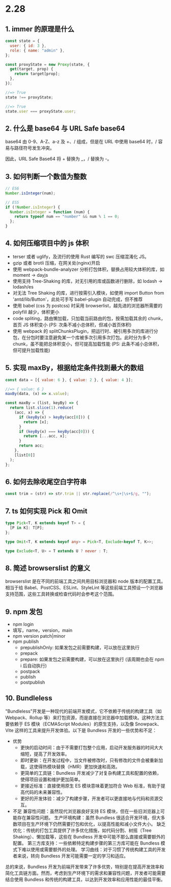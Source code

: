 # 2.28

## 1. immer 的原理是什么

```javascript
const state = {
  user: { id: 3 },
  role: { name: "admin" },
};

const proxyState = new Proxy(state, {
  get(target, prop) {
    return target[prop];
  },
});

//=> True
state !== proxyState;

//=> True
state.user === proxyState.user;
```

## 2. 什么是 base64 与 URL Safe base64

base64 由 0-9、A-Z、a-z 及 +、/ 组成，但是在 URL 中使用 base64 时，/ 容易与路径符号发生冲突。

因此，URL Safe Base64 将 + 替换为 \_，/ 替换为 -。

## 3. 如何判断一个数值为整数

```javascript
// ES6
Number.isInteger(num);

// ES5
if (!Number.isInteger) {
  Number.isInteger = function (num) {
    return typeof num == "number" && num % 1 == 0;
  };
}
```

## 4. 如何压缩项目中的 js 体积

- terser 或者 uglify，及流行的使用 Rust 编写的 swc 压缩混淆化 JS。
- gzip 或者 brotli 压缩，在网关处(nginx)开启
- 使用 webpack-bundle-analyzer 分析打包体积，替换占用较大体积的库，如 moment -> dayjs
- 使用支持 Tree-Shaking 的库，对无引用的库或函数进行删除，如 lodash -> lodash/es
- 对无法 Tree Shaking 的库，进行按需引入模块，如使用 import Button from 'antd/lib/Button'，此处可手写 babel-plugin 自动完成，但不推荐
- 使用 babel (css 为 postcss) 时采用 browserlist，越先进的浏览器所需要的 polyfill 越少，体积更小
- code spliting，路由懒加载，只加载当前路由的包，按需加载其余的 chunk，首页 JS 体积变小 (PS: 次条不减小总体积，但减小首页体积)
- 使用 webpack 的 splitChunksPlugin，把运行时、被引用多次的库进行分包，在分包时要注意避免某一个库被多次引用多次打包。此时分为多个 chunk，虽不能把总体积变小，但可提高加载性能 (PS: 此条不减小总体积，但可提升加载性能)

## 5. 实现 maxBy，根据给定条件找到最大的数组

```javascript
const data = [{ value: 6 }, { value: 2 }, { value: 4 }];

//=> { value: 6 }
maxBy(data, (x) => x.value);

const maxBy = (list, keyBy) => {
  return list.slice(1).reduce(
    (acc, x) => {
      if (keyBy(x) > keyBy(acc[0])) {
        return [x];
      }
      if (keyBy(x) === keyBy(acc[0])) {
        return [...acc, x];
      }
      return acc;
    },
    [list[0]]
  );
};
```

## 6. 如何去除收尾空白字符串

```javascript
const trim = (str) => str.trim || str.replace(/^\s+|\s+$/g, "");
```

## 7. ts 如何实现 Pick 和 Omit

```typescript
type Pick<T, K extends keyof T> = {
  [P in K]: T[P];
};

type Omit<T, K extends keyof any> = Pick<T, Exclude<keyof T, K>>;

type Exclude<T, U> = T extends U ? never : T;
```

## 8. 简述 browserslist 的意义

browserslist 是在不同的前端工具之间共用目标浏览器和 node 版本的配置工具。 相当于给 Babel、PostCSS、ESLint、StyleLint 等这些前端工具预设一个浏览器支持范围，这些工具转换或检查代码时会参考这个范围。

## 9. npm 发包

- npm login
- 填写，name，version，main
- npm version patch|minor
- npm publish
  - prepublishOnly: 如果发包之前需要构建，可以放在这里执行
  - prepack
  - prepare: 如果发包之前需要构建，可以放在这里执行 (该周期也会在 npm i 后自动执行)
  - postpack
  - publish
  - postpublish

## 10. Bundleless

"Bundleless"开发是一种现代的前端开发模式，它不依赖于传统的构建工具（如 Webpack、Rollup 等）来打包资源，而是直接在浏览器中加载模块。这种方法主要依赖于 ES 模块（ECMAScript Modules）的原生支持，以及像 Snowpack、Vite 这样的工具来提升开发体验。以下是 Bundless 开发的一些优势和不足：

- 优势
  - 更快的启动时间：由于不需要打包整个应用，启动开发服务器的时间大大缩短，提高了开发效率。
  - 即时更新：在开发过程中，当文件被修改时，只有修改的文件会被重新加载，这使得热模块替换（HMR）更加快速和高效。
  - 更简单的工具链：Bundless 开发减少了对复杂构建工具和配置的依赖，使得项目设置和维护更加简单。
  - 更接近标准：直接使用原生 ES 模块意味着更加符合 Web 标准，有助于提高代码的未来兼容性。
  - 更好的开发体验：减少了构建步骤，开发者可以更直接地与代码和资源交互。
- 不足
  兼容性问题：虽然现代浏览器良好支持 ES 模块，但在一些旧浏览器上可能存在兼容性问题。
  生产环境构建：虽然 Bundless 很适合开发环境，但大多数项目在生产环境下仍然需要打包和优化，以提高性能和减小文件大小。
  缺乏优化：传统的打包工具提供了许多优化措施，如代码分割、树摇（Tree Shaking）、懒加载等，这些在 Bundless 开发中可能不那么直接或需要额外的配置。
  第三方库支持：一些依赖特定构建步骤的第三方库可能在 Bundless 模式下难以使用或需要额外的处理。
  学习曲线：对于习惯了传统构建工具的开发者来说，转向 Bundless 开发可能需要一定的学习和适应。

总的来说，Bundless 开发为前端开发带来了许多优势，特别是在提高开发效率和简化工具链方面。然而，考虑到生产环境下的需求和兼容性问题，开发者可能需要结合使用 Bundless 和传统的构建工具，以达到开发效率和应用性能的最佳平衡。
